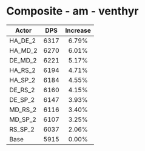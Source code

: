 # Composite - am - venthyr
| Actor | DPS | Increase |
|---|:---:|:---:|
|HA_DE_2|6317|6.79%|
|HA_MD_2|6270|6.01%|
|DE_MD_2|6221|5.17%|
|HA_RS_2|6194|4.71%|
|HA_SP_2|6184|4.55%|
|DE_RS_2|6160|4.15%|
|DE_SP_2|6147|3.93%|
|MD_RS_2|6116|3.40%|
|MD_SP_2|6107|3.25%|
|RS_SP_2|6037|2.06%|
|Base|5915|0.00%|
